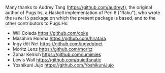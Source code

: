 
Many thanks to Audrey Tang (<https://github.com/audreyt>), the original author of
Pugs.hs, a Haskell implementation of Perl 6 ("Raku"), who wrote the `HsPerl5` package
on which the present package is based, and to the other contributors to Pugs.Hs:

- Will Coleda <https://github.com/coke>
- Masahiro Honma <https://github.com/hiratara> 
- Ingy döt Net <https://github.com/ingydotnet>
- Moritz Lenz <https://github.com/moritz>
- Zohar Kelrich <https://github.com/lumimies>
- Lewis Wall <https://github.com/quietfanatic>
- Yoshikuni Jujo <https://github.com/YoshikuniJujo>

